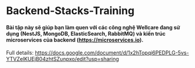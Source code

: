 # Backend-Stacks-Training
#### Bài tập này sẽ giúp bạn làm quen với các công nghệ Wellcare đang sử dụng (NestJS, MongoDB, ElasticSearch, RabbitMQ) và kiến trúc microservices của backend (https://microservices.io).

Full details: https://docs.google.com/document/d/1x2hTopqi6PEDPLG-5vs-YTVZelKUEjB04zhtSZunpxo/edit?usp=sharing
